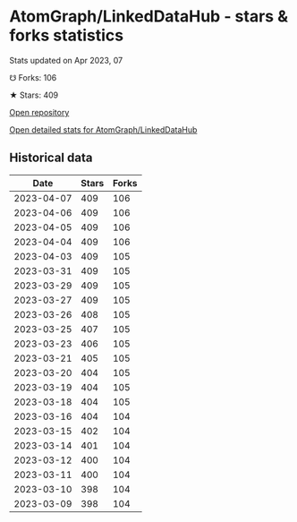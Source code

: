 # AtomGraph/LinkedDataHub - stars & forks statistics

Stats updated on Apr 2023, 07

☋ Forks: 106

★ Stars: 409

[Open repository](https://github.com/AtomGraph/LinkedDataHub)

[Open detailed stats for AtomGraph/LinkedDataHub](https://reviewgithub.com/rep/AtomGraph/LinkedDataHub)

## Historical data
| Date | Stars | Forks |
|------|-------|-------|
| 2023-04-07 | 409 | 106 | 
| 2023-04-06 | 409 | 106 | 
| 2023-04-05 | 409 | 106 | 
| 2023-04-04 | 409 | 106 | 
| 2023-04-03 | 409 | 105 | 
| 2023-03-31 | 409 | 105 | 
| 2023-03-29 | 409 | 105 | 
| 2023-03-27 | 409 | 105 | 
| 2023-03-26 | 408 | 105 | 
| 2023-03-25 | 407 | 105 | 
| 2023-03-23 | 406 | 105 | 
| 2023-03-21 | 405 | 105 | 
| 2023-03-20 | 404 | 105 | 
| 2023-03-19 | 404 | 105 | 
| 2023-03-18 | 404 | 105 | 
| 2023-03-16 | 404 | 104 | 
| 2023-03-15 | 402 | 104 | 
| 2023-03-14 | 401 | 104 | 
| 2023-03-12 | 400 | 104 | 
| 2023-03-11 | 400 | 104 | 
| 2023-03-10 | 398 | 104 | 
| 2023-03-09 | 398 | 104 | 

